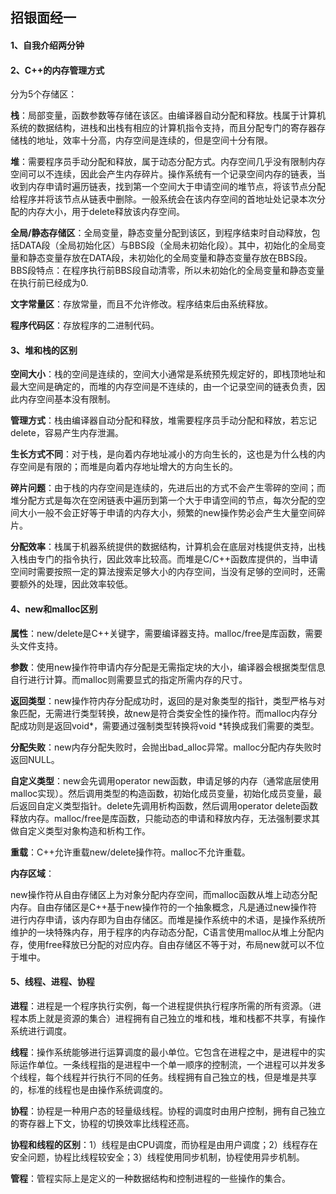 ## 招银面经一

#### 1、自我介绍两分钟

#### 2、C++的内存管理方式

分为5个存储区：

**栈**：局部变量，函数参数等存储在该区。由编译器自动分配和释放。栈属于计算机系统的数据结构，进栈和出栈有相应的计算机指令支持，而且分配专门的寄存器存储栈的地址，效率十分高，内存空间是连续的，但是空间十分有限。

**堆**：需要程序员手动分配和释放，属于动态分配方式。内存空间几乎没有限制内存空间可以不连续，因此会产生内存碎片。操作系统有一个记录空间内存的链表，当收到内存申请时遍历链表，找到第一个空间大于申请空间的堆节点，将该节点分配给程序并将该节点从链表中删除。一般系统会在该内存空间的首地址处记录本次分配的内存大小，用于delete释放该内存空间。

**全局/静态存储区**：全局变量，静态变量分配到该区，到程序结束时自动释放，包括DATA段（全局初始化区）与BBS段（全局未初始化段）。其中，初始化的全局变量和静态变量存放在DATA段，未初始化的全局变量和静态变量存放在BBS段。BBS段特点：在程序执行前BBS段自动清零，所以未初始化的全局变量和静态变量在执行前已经成为0.

**文字常量区**：存放常量，而且不允许修改。程序结束后由系统释放。

**程序代码区**：存放程序的二进制代码。

#### 3、堆和栈的区别

**空间大小**：栈的空间是连续的，空间大小通常是系统预先规定好的，即栈顶地址和最大空间是确定的，而堆的内存空间是不连续的，由一个记录空间的链表负责，因此内存空间基本没有限制。

**管理方式**：栈由编译器自动分配和释放，堆需要程序员手动分配和释放，若忘记delete，容易产生内存泄漏。

**生长方式不同**：对于栈，是向着内存地址减小的方向生长的，这也是为什么栈的内存空间是有限的；而堆是向着内存地址增大的方向生长的。

**碎片问题**：由于栈的内存空间是连续的，先进后出的方式不会产生零碎的空间；而堆分配方式是每次在空闲链表中遍历到第一个大于申请空间的节点，每次分配的空间大小一般不会正好等于申请的内存大小，频繁的new操作势必会产生大量空间碎片。

**分配效率**：栈属于机器系统提供的数据结构，计算机会在底层对栈提供支持，出栈入栈由专门的指令执行，因此效率比较高。而堆是C/C++函数库提供的，当申请空间时需要按照一定的算法搜索足够大小的内存空间，当没有足够的空间时，还需要额外的处理，因此效率较低。

#### 4、new和malloc区别

**属性**：new/delete是C++关键字，需要编译器支持。malloc/free是库函数，需要头文件支持。

**参数**：使用new操作符申请内存分配是无需指定块的大小，编译器会根据类型信息自行进行计算。而malloc则需要显式的指定所需内存的尺寸。

**返回类型**：new操作符内存分配成功时，返回的是对象类型的指针，类型严格与对象匹配，无需进行类型转换，故new是符合类安全性的操作符。而malloc内存分配成功则是返回void*，需要通过强制类型转换将void *转换成我们需要的类型。

**分配失败**：new内存分配失败时，会抛出bad_alloc异常。malloc分配内存失败时返回NULL。

**自定义类型**：new会先调用operator new函数，申请足够的内存（通常底层使用malloc实现）。然后调用类型的构造函数，初始化成员变量，初始化成员变量，最后返回自定义类型指针。delete先调用析构函数，然后调用operator delete函数释放内存。malloc/free是库函数，只能动态的申请和释放内存，无法强制要求其做自定义类型对象构造和析构工作。

**重载**：C++允许重载new/delete操作符。malloc不允许重载。

**内存区域**：

new操作符从自由存储区上为对象分配内存空间，而malloc函数从堆上动态分配内存。自由存储区是C++基于new操作符的一个抽象概念，凡是通过new操作符进行内存申请，该内存即为自由存储区。而堆是操作系统中的术语，是操作系统所维护的一块特殊内存，用于程序的内存动态分配，C语言使用malloc从堆上分配内存，使用free释放已分配的对应内存。自由存储区不等于对，布局new就可以不位于堆中。

#### 5、线程、进程、协程

**进程**：进程是一个程序执行实例，每一个进程提供执行程序所需的所有资源。（进程本质上就是资源的集合）进程拥有自己独立的堆和栈，堆和栈都不共享，有操作系统进行调度。

**线程**：操作系统能够进行运算调度的最小单位。它包含在进程之中，是进程中的实际运作单位。一条线程指的是进程中一个单一顺序的控制流，一个进程可以并发多个线程，每个线程并行执行不同的任务。线程拥有自己独立的栈，但是堆是共享的，标准的线程也是由操作系统调度的。

**协程**：协程是一种用户态的轻量级线程。协程的调度时由用户控制，拥有自己独立的寄存器上下文，协程的切换效率比线程还高。

**协程和线程的区别**：1）线程是由CPU调度，而协程是由用户调度；2）线程存在安全问题，协程比线程较安全；3）线程使用同步机制，协程使用异步机制。

**管程**：管程实际上是定义的一种数据结构和控制进程的一些操作的集合。

